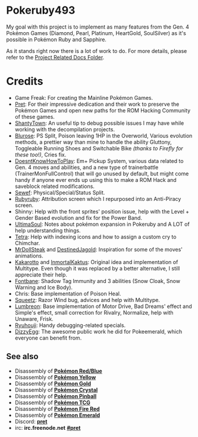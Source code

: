# Pokeruby493

My goal with this project is to implement as many features from the Gen. 4 Pokémon Games (Diamond, Pearl, Platinum, HeartGold, SoulSilver) as it's possible in Pokémon Ruby and Sapphire.

As it stands right now there is a lot of work to do. For more details, please refer to the [Project Related Docs Folder](https://github.com/LOuroboros/pokeruby493/tree/master/project%20related%20docs).

# Credits

* Game Freak: For creating the Mainline Pokémon Games.
* [Pret](https://github.com/pret): For their impressive dedication and their work to preserve the Pokémon Games and open new paths for the ROM Hacking Community of these games.
* [ShantyTown](https://github.com/huderlem): An useful tip to debug possible issues I may have while working with the decompilation projects.
* [Blurose](https://github.com/blurosie): PS Split, Poison leaving 1HP in the Overworld, Various evolution methods, a prettier way than mine to handle the ability Gluttony, Toggleable Running Shoes and Switchable Bike *(thanks to Firefly for these too!)*, Cries fix.
* [DoesntKnowHowToPlay](https://github.com/doesnty): Em+ Pickup System, various data related to Gen. 4 moves and abilities, and a new type of trainerbattle (TrainerMonFullControl) that will go unused by default, but might come handy if anyone ever ends up using this to make a ROM Hack and saveblock related modifications.
* [Sewef](https://github.com/Sewef): Physical/Special/Status Split.
* [Rubyruby](https://github.com/jorubyp): Attribution screen which I repurposed into an Anti-Piracy screen.
* Shinny: Help with the front sprites' position issue, help with the Level + Gender Based evolution and fix for the Power Band.
* [UltimaSoul](https://www.pokecommunity.com/member.php?u=719183): Notes about pokémon expansion in Pokeruby and A LOT of help understanding things.
* [Tetra](https://www.pokecommunity.com/member.php?u=174056): Help with indexing icons and how to assign a custom cry to Chimchar.
* [MrDollSteak](https://www.pokecommunity.com/member.php?u=123025) and [DestinedJagold](https://www.pokecommunity.com/member.php?u=48504): Inspiration for some of the moves' animations.
* [Kakarotto](https://whackahack.com/foro/u-35567/kakarotto/) and [InmortalKaktus](https://whackahack.com/foro/u-24902/inmortalkaktus-p94): Original idea and implementation of Multitype. Even though it was replaced by a better alternative, I still appreciate their help.
* [Fontbane](https://github.com/fontbane): Shadow Tag Immunity and 3 abilities (Snow Cloak, Snow Warning and Ice Body).
* Chris: Base implementation of Poison Heal.
* [Squeetz](https://www.pokecommunity.com/member.php?u=400825): Razor Wind bug, advices and help with Multitype.
* [Lumbreon](https://whackahack.com/foro/u-41866/lumbreon/): Base implementation of Motor Drive, Bad Dreams' effect and Simple's effect, small correction for Rivalry, Normalize, help with Unaware, Frisk.
* [Ryuhouji](https://github.com/ryuhouji): Handy debugging-related specials.
* [DizzyEgg](https://github.com/dizzyeggg): The awesome public work he did for Pokeemerald, which everyone can benefit from.

## See also

* Disassembly of [**Pokémon Red/Blue**][pokered]
* Disassembly of [**Pokémon Yellow**][pokeyellow]
* Disassembly of [**Pokémon Gold**][pokegold]
* Disassembly of [**Pokémon Crystal**][pokecrystal]
* Disassembly of [**Pokémon Pinball**][pokepinball]
* Disassembly of [**Pokémon TCG**][poketcg]
* Disassembly of [**Pokémon Fire Red**][pokefirered]
* Disassembly of [**Pokémon Emerald**][pokeemerald]
* Discord: [**pret**][Discord]
* irc: **irc.freenode.net** [**#pret**][irc]

[pokered]: https://github.com/pret/pokered
[pokeyellow]: https://github.com/pret/pokeyellow
[pokegold]: https://github.com/pret/pokegold
[pokecrystal]: https://github.com/pret/pokecrystal
[pokepinball]: https://github.com/pret/pokepinball
[poketcg]: https://github.com/pret/poketcg
[pokefirered]: https://github.com/pret/pokefirered
[pokeemerald]: https://github.com/pret/pokeemerald
[Discord]: https://discord.gg/6EuWgX9
[irc]: https://kiwiirc.com/client/irc.freenode.net/?#pret
[travis]: https://travis-ci.org/pret/pokeruby
[travis-badge]: https://travis-ci.org/pret/pokeruby.svg?branch=master
